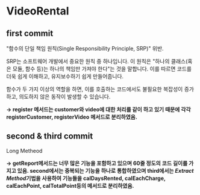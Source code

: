 # VideoRental

## first commit
 "함수의 단일 책임 원칙(Single Responsibility Principle, SRP)" 위반.

SRP는 소프트웨어 개발에서 중요한 원칙 중 하나입니다. 이 원칙은 "하나의 클래스(혹은 모듈, 함수 등)는 하나의 책임만 가져야 한다"는 것을 말합니다. 이를 따르면 코드를 더욱 쉽게 이해하고, 유지보수하기 쉽게 만들어줍니다.

함수가 두 가지 이상의 역할을 하면, 이를 호출하는 코드에서도 불필요한 복잡성이 증가하고, 의도하지 않은 동작이 발생할 수 있습니다. 

**-> register 메서드는 customer와 video에 대한 처리를 같이 하고 있기 때문에 각각 registerCustomer, registerVideo 메서드로 분리하였음.**

## second & third commit
Long Metheod

**-> getReport메서드는 너무 많은 기능을 포함하고 있으며 60줄 정도의 코드 길이를 가지고 있음. second에서는 중복되는 기능을 하나로 통합하였으며 third에서는 ***Extract Method***기법을 사용하여 기능들을 calDaysRented, calEachCharge, calEachPoint, calTotalPoint등의 메서드로 분리하였음.**
